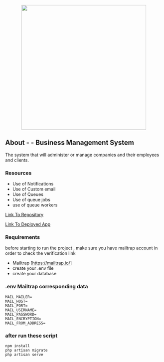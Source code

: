 <p align="center"><a href="https://laravel.com" target="_blank"><img src="https://raw.githubusercontent.com/laravel/art/master/logo-lockup/5%20SVG/2%20CMYK/1%20Full%20Color/laravel-logolockup-cmyk-red.svg" width="400"></a></p>


## About - - Business Management System

The system that will administer or manage companies and their employees and clients. 


### Resources

- Use of Notifications
- Use of Custom email
- Use of Queues
- Use of queue jobs
- use of queue workers

[Link To Repository](https://github.com/PrinceNiyonshuti/bussiness_system.git)

[Link To Deployed App]()

### Requirements

before starting to run the project , make sure you have mailtrap account in order to check the verification link
- Mailtrap [https://mailtrap.io/]
- create your .env file 
- create your database
### .env Mailtrap corresponding data

    MAIL_MAILER=
    MAIL_HOST=
    MAIL_PORT=
    MAIL_USERNAME=
    MAIL_PASSWORD=
    MAIL_ENCRYPTION=
    MAIL_FROM_ADDRESS=

### after run these script 
    npm install
    php artisan migrate
    php artisan serve
